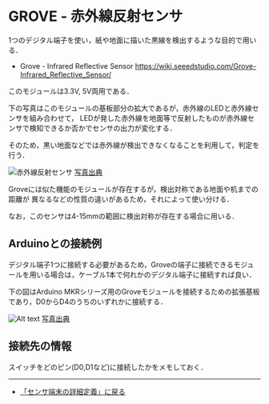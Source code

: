 # GROVE - 赤外線反射センサ

1つのデジタル端子を使い，紙や地面に描いた黒線を検出するような目的で用いる．


- Grove - Infrared Reflective Sensor https://wiki.seeedstudio.com/Grove-Infrared_Reflective_Sensor/

このモジュールは3.3V, 5V両用である．


下の写真はこのモジュールの基板部分の拡大であるが，赤外線のLEDと赤外線センサを組み合わせて，
LEDが発した赤外線を地面等で反射したものが赤外線センサで検知できるか否かでセンサの出力が変化する．

そのため，黒い地面などでは赤外線が検出できなくなることを利用して，判定を行う．

![赤外線反射センサ](../images/IR_Refrective.jpg)
[写真出典](https://wiki.seeedstudio.com/Grove-Infrared_Reflective_Sensor/)

Groveには似た機能のモジュールが存在するが，検出対称である地面や机までの距離が
異なるなどの性質の違いがあるため，それによって使い分ける．

なお，このセンサは4-15mmの範囲に検出対称が存在する場合に用いる．

## Arduinoとの接続例
デジタル端子1つに接続する必要があるため，Groveの端子に接続できるモジュールを用いる場合は，ケーブル1本で何れかのデジタル端子に接続すれば良い．


下の図はArduino MKRシリーズ用のGroveモジュールを接続するための拡張基板であり，D0からD4のうちのいずれかに接続する．

![Alt text](../images/MKR_carrier.png)
[写真出典](https://store-usa.arduino.cc/products/arduino-mkr-connector-carrier-grove-compatible)


## 接続先の情報

スイッチをどのピン(D0,D1など)に接続したかをメモしておく．

***

- [「センサ端末の詳細定義」に戻る](../SensorSelection.md)
